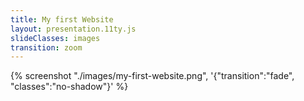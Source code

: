 ```yaml
---
title: My first Website
layout: presentation.11ty.js
slideClasses: images
transition: zoom
---
```


{% screenshot "./images/my-first-website.png", '{"transition":"fade", "classes":"no-shadow"}' %}